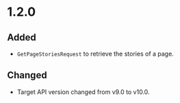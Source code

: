 # 1.2.0

## Added

-   `GetPageStoriesRequest` to retrieve the stories of a page.

## Changed

-   Target API version changed from v9.0 to v10.0.
